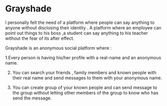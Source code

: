 # Grayshade
I personally felt the need of a platform where people can say anything to anyone without disclosing their identity .
A platform where an employee can point out things to his boss ,a student can say anything to his teacher without the fear of its after effect.

Grayshade is an anonymous social platform where :

1.Every person is having his/her profile with a real-name and an anonymous name.

2. You can search your  friends , family members and known people with their real name and send messages to them with your anonymous name.

3. You can create group of your known people and can send message to the group without letting other members of the group to know who has send the message.


